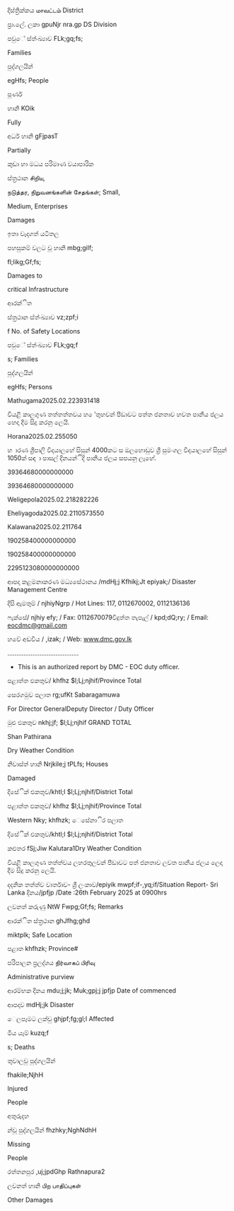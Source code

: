 දිස්ත්‍රික්කය மாவட்டம் District

ප්‍රා.ලේ. ලකා gpuNjr nra.gp DS Division

පවුේ ස්ත්‍ංඛ්‍යාව FLk;gq;fs;

Families

පුද්ගලයින්

egHfs; People

පූර්ණ

හානි KOik

Fully

අර්ධ හානි gFjpasT

Partially

කුඩා හා මධය පරිමාණ වයාපාරික

ස්ත්‍රථාන சிறிய,

நடுத்தர, நிறுவனங்களின் சேதங்கள்; Small,

Medium, Enterprises

Damages

ඉතා වැදගත් යටිතල

පහසුකම් වලට වූ හානි mbg;gilf;

fl;likg;Gf;fs;

Damages to

critical Infrastructure

ආරක්ිත

ස්ත්‍රථාන ස්ත්‍ංඛ්‍යාව vz;zpf;i

f No. of Safety Locations

පවුේ ස්ත්‍ංඛ්‍යාව FLk;gq;f

s; Families

පුද්ගලයින්

egHfs; Persons

Mathugama2025.02.223931418

වියළි කාලගුණ තත්තත්තවය හ ේතුහවන් පීඩාවට පත්ත ජනතාව හවත පානීය ජලය හෙදා දීම සිදු කරනු ලෙයි.

Horana2025.02.255050

හ ාරණ ශ්‍රීපාලි විදයාලහේ සිසුන් 4000කට ස ඔලහොඩුව ශ්‍රී සුමංගල විදයාලහේ සිසුන් 1050ක් සඳ ා පාසල් දිනයන්ිදි පානිය ජලය සපයනු ලැහේ.

39364680000000000

39364680000000000

Weligepola2025.02.218282226

Eheliyagoda2025.02.2110573550

Kalawana2025.02.211764

190258400000000000

190258400000000000

2295123080000000000

ආපදා කළමනාකරණ මධ්‍යසේථානය /mdHj;j Kfhikj;Jt epiyak;/ Disaster Management Centre

දිසි ඇමතුම් / njhiyNgrp / Hot Lines: 117, 0112670002, 0112136136

ෆැක්සේ/ njhiy efy; / Fax: 0112670079විදුත්ත තැපැල් / kpd;dQ;ry; / Email: eocdmc@gmail.com

හවේ අඩවිය / ,izak; / Web: www.dmc.gov.lk

….....................................

* This is an authorized report by DMC - EOC duty officer.

පළාත්ත ඵකතුව/ khfhz $l;Lj;njhif/Province Total

සෙරගමුව පලාත rg;ufKt Sabaragamuwa

For Director GeneralDeputy Director / Duty Officer

මුළු එකතුව nkhj;jf; $l;Lj;njhif GRAND TOTAL

Shan Pathirana

Dry Weather Condition

නිවාස්ත්‍ හානි Nrjkile;j tPLfs; Houses

Damaged

දිසේික් එකතුව/khtl;l $l;Lj;njhif/District Total

පළාත්ත ඵකතුව/ khfhz $l;Lj;njhif/Province Total

Western Nky; khfhzk; ෙසේනාිර පලාත

දිසේික් එකතුව/khtl;l $l;Lj;njhif/District Total

කළුතර fSj;Jiw Kalutara1Dry Weather Condition

වියළි කාලගුණ තත්ත්වය ලහරතුලවන් පීඩාවට පත් ජනතාව ලවත පානීය ජලය ලෙදා දීම සිදු කරනු ලෙයි.

දදනික තත්ත්ව වාර්තාව- ශ්‍රී ලංකාව/epiyik mwpf;if-,yq;if/Situation Report- Sri Lanka දිනය/jpfjp /Date :26th February 2025 at 0900hrs

ලවනත් කරුණු NtW Fwpg;Gf;fs; Remarks

ආරක්ිත ස්ත්‍රථාන ghJfhg;ghd

miktplk; Safe Location

පළාත khfhzk; Province#

පරිපාලන ප්‍රලද්ශය நிர்வாகப் பிரிவு

Administrative purview

ආරම්භක දිනය mdu;j;jk; Muk;gpj;j jpfjp Date of commenced

ආපදාව mdHj;jk Disaster

ෙලපෑමට ලක්වු ghjpf;fg;gl;l Affected

මිය යෑම් kuzq;f

s; Deaths

තුවාලවු පුද්ගලයින්

fhakile;NjhH

Injured

People

අතුරුදහ

න්වූ පුද්ගලයින් fhzhky;NghNdhH

Missing

People

රත්තනපුර ,uj;jpdGhp Rathnapura2

ලවනත් හානි பிற பாதிப்புகள்

Other Damages